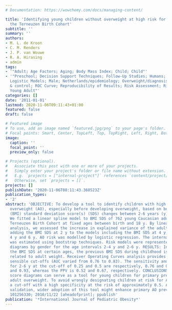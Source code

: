 ```yaml
---
# Documentation: https://wowchemy.com/docs/managing-content/

title: 'Identifying young children without overweight at high risk for adult overweight:
  the Terneuzen Birth Cohort'
subtitle: ''
summary: ''
authors:
- M. L. de Kroon
- C. M. Renders
- J. P. van Wouwe
- R. A. Hirasing
- admin
tags:
- '"Adult; Age Factors; Aging; Body Mass Index; Child; Child"'
- '"Preschool; Decision Support Techniques; Follow-Up Studies; Humans; Linear Models;
  Logistic Models; Male; Netherlands/epidemiology; Overweight/diagnosis/epidemiology/physiopathology/prevention
  & control; ROC Curve; Reproducibility of Results; Risk Assessment; Risk Factors;
  Young Adult"'
categories: []
date: '2011-01-01'
lastmod: 2020-11-06T09:11:43+01:00
featured: false
draft: false

# Featured image
# To use, add an image named `featured.jpg/png` to your page's folder.
# Focal points: Smart, Center, TopLeft, Top, TopRight, Left, Right, BottomLeft, Bottom, BottomRight.
image:
  caption: ''
  focal_point: ''
  preview_only: false

# Projects (optional).
#   Associate this post with one or more of your projects.
#   Simply enter your project's folder or file name without extension.
#   E.g. `projects = ["internal-project"]` references `content/project/deep-learning/index.md`.
#   Otherwise, set `projects = []`.
projects: []
publishDate: '2020-11-06T08:11:43.360523Z'
publication_types:
- '2'
abstract: 'OBJECTIVE: To develop a tool to identify children with high risk of adult
  overweight (AO), especially before developing overweight, based on body mass index
  (BMI) standard deviation score(s) (SDS) changes between 2-6 years (y) of age. METHODS:
  We fitted a linear spline model to BMI SDS of 762 young Caucasian adults from the
  Terneuzen Birth Cohort at fixed ages between birth and 18 y. By linear regression
  analysis, we assessed the increase in explained variance of the adult BMI SDS by
  adding the BMI SDS at 2 y to the models including the BMI SDS at 4 y, 6 y and both
  4 y and 6 y. AO risk was modelled by logistic regression. The internal validity
  was estimated using bootstrap techniques. Risk models were represented as risk score
  diagrams by gender for the age intervals 2-4 y and 2-6 y. RESULTS: In addition to
  the BMI SDS at certain ages, the previous BMI SDS during childhood is positively
  related to adult weight. Receiver Operating Curves analysis provides insight into
  sensible cut-offs (AUC varied from 0.76 to 0.83). The sensitivity and specificity
  for 2-6 y at the cut-off of 0.25 and 0.5 are respectively, 0.76 and 0.74, and 0.36
  and 0.93, whereas the PPV is 0.52 and 0.67, respectively. CONCLUSIONS: The risk
  score diagrams can serve as a tool for young children for primary prevention of
  adult overweight. To avoid wrongly designating children at risk for AO, we propose
  a cut-off with a high specificity at the risk of approximately 0.5. After external
  validation, wider adoption of this tool might enhance primary AO prevention. JID:
  101256330; 2010/11/22 [aheadofprint]; ppublish'
publication: '*International Journal of Pediatric Obesity*'
---
```

